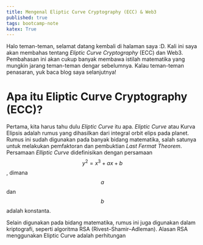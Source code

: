 ```yaml
---
title: Mengenal Eliptic Curve Cryptography (ECC) & Web3
published: true
tags: bootcamp-note
katex: True
---
```

Halo teman-teman, selamat datang kembali di halaman saya :D. Kali ini saya akan membahas tentang *Eliptic Curve Cryptography* (ECC) dan Web3. Pembahasan ini akan cukup banyak membawa istilah matematika yang mungkin jarang teman-teman dengar sebelumnya. Kalau teman-teman penasaran, yuk baca blog saya selanjutnya!

# Apa itu Eliptic Curve Cryptography (ECC)?
Pertama, kita harus tahu dulu *Eliptic Curve* itu apa. *Eliptic Curve* atau Kurva Elipsis adalah rumus yang dihasilkan dari integral orbit elips pada planet. Rumus ini sudah digunakan pada banyak bidang matematika, salah satunya untuk melakukan pemfaktoran dan pembuktian *Last Fermat Theorem*. Persamaan *Elliptic Curve* didefinisikan dengan persamaan $$y^{2} = x^{3} + ax + b$$, dimana $$a$$ dan $$b$$ adalah konstanta. 

Selain digunakan pada bidang matematika, rumus ini juga digunakan dalam kriptografi, seperti algoritma RSA (Rivest–Shamir–Adleman). Alasan RSA menggunakan Eliptic Curve adalah perhitungan 

